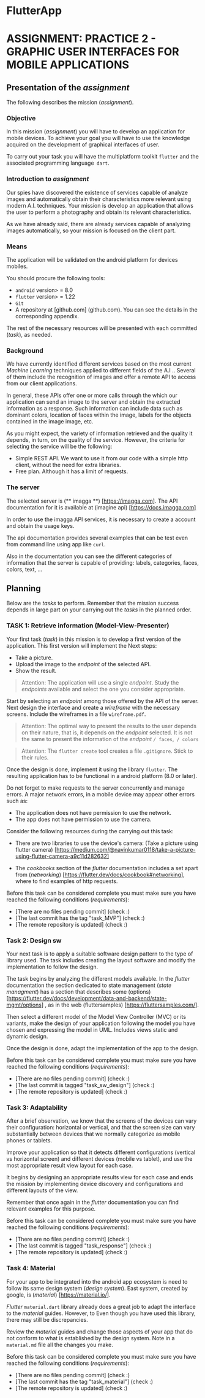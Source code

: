 # FlutterApp

# ASSIGNMENT: PRACTICE 2 - GRAPHIC USER INTERFACES FOR MOBILE APPLICATIONS

## Presentation of the _assignment_

The following describes the mission (_assignment_).

### Objective

In this mission (_assignment_) you will have to develop an application
for mobile devices. To achieve your goal you will have to use the
knowledge acquired on the development of graphical interfaces of
user.

To carry out your task you will have the multiplatform toolkit
`flutter` and the associated programming language` dart`.



### Introduction to _assignment_

Our spies have discovered the existence of services capable of
analyze images and automatically obtain their characteristics
more relevant using modern A.I. techniques. Your mission is
develop an application that allows the user to perform a
photography and obtain its relevant characteristics.

As we have already said, there are already services capable of analyzing
images automatically, so your mission is focused on the
client part.



### Means

The application will be validated on the android platform for devices
mobiles.

You should procure the following tools:

* `android` version> = 8.0
* `flutter` version> = 1.22
* `Git`
* A repository at [github.com] (github.com). You can see the details
  in the corresponding appendix.

The rest of the necessary resources will be presented with each
committed (_task_), as needed.




### Background

We have currently identified different services based on the
most current _Machine Learning_ techniques applied to different
fields of the A.I .. Several of them include the recognition of
images and offer a remote API to access from our
client applications.

In general, these APIs offer one or more calls through the
which our application can send an image to the server and
obtain the extracted information as a response. Such information
can include data such as dominant colors, location of
faces within the image, labels for the objects contained in the image
image, etc.

As you might expect, the variety of information retrieved and the quality
it depends, in turn, on the quality of the service. However,
the criteria for selecting the service will be the following:

  * Simple REST API. We want to use it from our code with a
    simple http client, without the need for extra libraries.
  * Free plan. Although it has a limit of requests.



### The server

The selected server is (** imagga **) [https://imagga.com]. The
API documentation for it is available at (imagine
api) [https://docs.imagga.com]

In order to use the imagga API services, it is necessary to create a
account and obtain the usage keys.

The api documentation provides several examples that can be
test even from command line using app like
`curl`.

Also in the documentation you can see the different
categories of information that the server is capable of providing:
labels, categories, faces, colors, text, ...



## Planning

Below are the _tasks_ to perform. Remember that the
mission success depends in large part on your carrying out the
_tasks_ in the planned order.


### TASK 1: Retrieve information (Model-View-Presenter)

Your first task (_task_) in this mission is to develop a first
version of the application. This first version will implement the
Next steps:

  * Take a picture.
  * Upload the image to the _endpoint_ of the selected API.
  * Show the result.

> Attention: The application will use a single _endpoint_. Study the
> _endpoints_ available and select the one you consider appropriate.

Start by selecting an _endpoint_ among those offered by the API of the
server. Next design the interface and create a _wireframe_ with
the necessary screens. Include the wireframes in a file
`wireframe.pdf`.

> Attention: The optimal way to present the results to the user
> depends on their nature, that is, it depends on the
> _endpoint_ selected. It is not the same to present the information of the
> _endpoint_ `/ faces`,` / colors`

> Attention: The `flutter create` tool creates a file
> `.gitignore`. Stick to their rules.

Once the design is done, implement it using the library
`flutter`. The resulting application has to be functional in a
android platform (8.0 or later).

Do not forget to make requests to the server concurrently and
manage errors. A major network errors, in a
mobile device may appear other errors such as:
 
  * The application does not have permission to use the network.
  * The app does not have permission to use the camera.

Consider the following resources during the
carrying out this task:

  * There are two libraries to use the device's camera:
    (Take a picture using flutter camera) [https://medium.com/@navinkumar0118/take-a-picture-using-flutter-camera-a9c11d282632]
    
  * The _cookbooks_ section of the _flutter_ documentation includes a
    set apart from
    (_networking_) [https://flutter.dev/docs/cookbook#networking],
    where to find examples of http requests.
  
  
  
Before this task can be considered complete you must
make sure you have reached the following conditions
(_requirements_):

  * [There are no files pending commit] (check :)
  * [The last commit has the tag "task_MVP"] (check :)
  * [The remote repository is updated] (check :)




### Task 2: Design sw

Your next task is to apply a suitable software design pattern
to the type of library used. The task includes creating the layout
software and modify the implementation to follow the design.

The task begins by analyzing the different models available. In
the _flutter_ documentation the section dedicated to state management
(_state managment_) has a section that describes some
(options) [https://flutter.dev/docs/development/data-and-backend/state-mgmt/options]
, as in the web (fluttersamples) [https://fluttersamples.com/].

Then select a different model of the Model View Controller
(MVC) or its variants, make the design of your application following the
model you have chosen and expressing the model in UML. Includes views
static and dynamic design.

Once the design is done, adapt the implementation of the app to the
design.


Before this task can be considered complete you must
make sure you have reached the following conditions
(_requirements_):

  * [There are no files pending commit] (check :)
  * [The last commit is tagged "task_sw_design"] (check :)
  * [The remote repository is updated] (check :)



### Task 3: Adaptability

After a brief observation, we know that the screens of the
devices can vary their configuration: horizontal or vertical, and
that the screen size can vary substantially between
devices that we normally categorize as mobile phones or tablets.

Improve your application so that it detects different configurations
(vertical vs horizontal screen) and different devices (mobile vs
tablet), and use the most appropriate result view layout
for each case.

It begins by designing an appropriate results view for each case and
ends the mission by implementing device discovery and
configurations and different layouts of the view.

Remember that once again in the _flutter_ documentation you can
find relevant examples for this purpose.

Before this task can be considered complete you must
make sure you have reached the following conditions
(_requirements_):

  * [There are no files pending commit] (check :)
  * [The last commit is tagged "task_response"] (check :)
  * [The remote repository is updated] (check :)


### Task 4: Material

For your app to be integrated into the android app ecosystem is
need to follow its same design system (_design system_). East
system, created by google, is (_material_) [https://material.io/].

_Flutter_ `material.dart` library already does a great job
to adapt the interface to the _material_ guides. However, to
Even though you have used this library, there may still be discrepancies.

Review the _material_ guides and change those aspects of your app
that do not conform to what is established by the design system. Note in
a `material.md` file all the changes you make.

Before this task can be considered complete you must
make sure you have reached the following conditions
(_requirements_):

  * [There are no files pending commit] (check :)
  * [The last commit has the tag "task_material"] (check :)
  * [The remote repository is updated] (check :)


